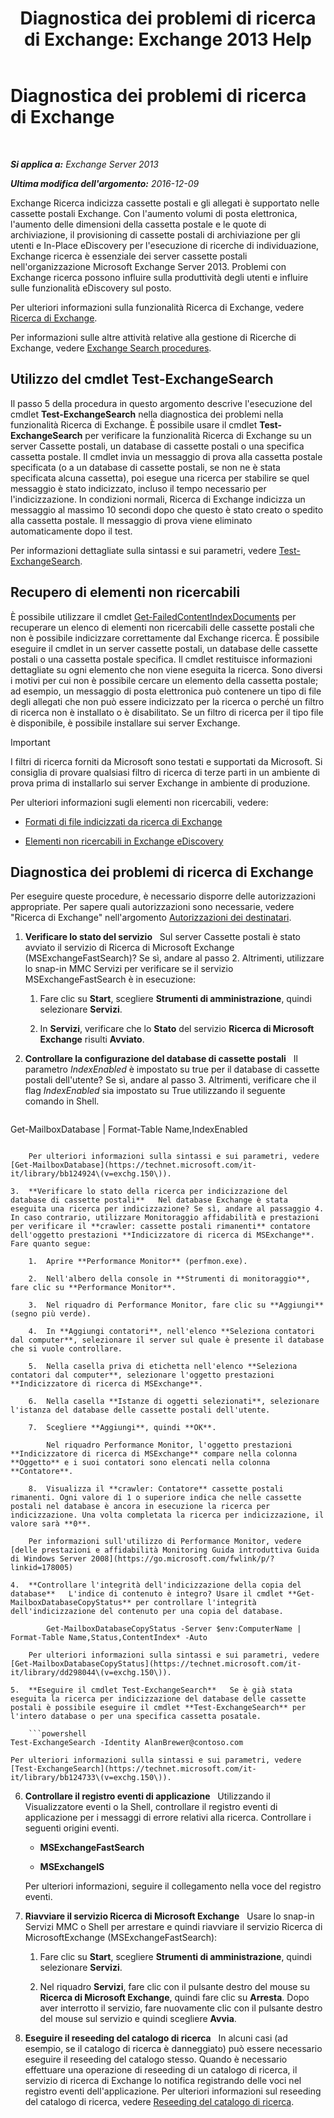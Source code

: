﻿---
title: 'Diagnostica dei problemi di ricerca di Exchange: Exchange 2013 Help'
TOCTitle: Diagnostica dei problemi di ricerca di Exchange
ms:assetid: 8cfa26f4-ccf0-42dd-8570-67018188b4e8
ms:mtpsurl: https://technet.microsoft.com/it-it/library/Bb123701(v=EXCHG.150)
ms:contentKeyID: 52063124
ms.date: 05/22/2018
mtps_version: v=EXCHG.150
ms.translationtype: MT
---

# Diagnostica dei problemi di ricerca di Exchange

 

_**Si applica a:** Exchange Server 2013_

_**Ultima modifica dell'argomento:** 2016-12-09_

Exchange Ricerca indicizza cassette postali e gli allegati è supportato nelle cassette postali Exchange. Con l'aumento volumi di posta elettronica, l'aumento delle dimensioni della cassetta postale e le quote di archiviazione, il provisioning di cassette postali di archiviazione per gli utenti e In-Place eDiscovery per l'esecuzione di ricerche di individuazione, Exchange ricerca è essenziale dei server cassette postali nell'organizzazione Microsoft Exchange Server 2013. Problemi con Exchange ricerca possono influire sulla produttività degli utenti e influire sulle funzionalità eDiscovery sul posto.

Per ulteriori informazioni sulla funzionalità Ricerca di Exchange, vedere [Ricerca di Exchange](exchange-search-exchange-2013-help.md).

Per informazioni sulle altre attività relative alla gestione di Ricerche di Exchange, vedere [Exchange Search procedures](exchange-search-procedures-exchange-2013-help.md).

## Utilizzo del cmdlet Test-ExchangeSearch

Il passo 5 della procedura in questo argomento descrive l'esecuzione del cmdlet **Test-ExchangeSearch** nella diagnostica dei problemi nella funzionalità Ricerca di Exchange. È possibile usare il cmdlet **Test-ExchangeSearch** per verificare la funzionalità Ricerca di Exchange su un server Cassette postali, un database di cassette postali o una specifica cassetta postale. Il cmdlet invia un messaggio di prova alla cassetta postale specificata (o a un database di cassette postali, se non ne è stata specificata alcuna cassetta), poi esegue una ricerca per stabilire se quel messaggio è stato indicizzato, incluso il tempo necessario per l'indicizzazione. In condizioni normali, Ricerca di Exchange indicizza un messaggio al massimo 10 secondi dopo che questo è stato creato o spedito alla cassetta postale. Il messaggio di prova viene eliminato automaticamente dopo il test.

Per informazioni dettagliate sulla sintassi e sui parametri, vedere [Test-ExchangeSearch](https://technet.microsoft.com/it-it/library/bb124733\(v=exchg.150\)).

## Recupero di elementi non ricercabili

È possibile utilizzare il cmdlet [Get-FailedContentIndexDocuments](https://technet.microsoft.com/it-it/library/dd351154\(v=exchg.150\)) per recuperare un elenco di elementi non ricercabili delle cassette postali che non è possibile indicizzare correttamente dal Exchange ricerca. È possibile eseguire il cmdlet in un server cassette postali, un database delle cassette postali o una cassetta postale specifica. Il cmdlet restituisce informazioni dettagliate su ogni elemento che non viene eseguita la ricerca. Sono diversi i motivi per cui non è possibile cercare un elemento della cassetta postale; ad esempio, un messaggio di posta elettronica può contenere un tipo di file degli allegati che non può essere indicizzato per la ricerca o perché un filtro di ricerca non è installato o è disabilitato. Se un filtro di ricerca per il tipo file è disponibile, è possibile installare sui server Exchange.


> [!IMPORTANT]
> I filtri di ricerca forniti da Microsoft sono testati e supportati da Microsoft. Si consiglia di provare qualsiasi filtro di ricerca di terze parti in un ambiente di prova prima di installarlo sui server Exchange in ambiente di produzione.



Per ulteriori informazioni sugli elementi non ricercabili, vedere:

  - [Formati di file indicizzati da ricerca di Exchange](file-formats-indexed-by-exchange-search-exchange-2013-help.md)

  - [Elementi non ricercabili in Exchange eDiscovery](unsearchable-items-in-exchange-ediscovery-exchange-2013-help.md)

## Diagnostica dei problemi di ricerca di Exchange

Per eseguire queste procedure, è necessario disporre delle autorizzazioni appropriate. Per sapere quali autorizzazioni sono necessarie, vedere "Ricerca di Exchange" nell'argomento [Autorizzazioni dei destinatari](recipients-permissions-exchange-2013-help.md).

1.  **Verificare lo stato del servizio**   Sul server Cassette postali è stato avviato il servizio di Ricerca di Microsoft Exchange (MSExchangeFastSearch)? Se sì, andare al passo 2. Altrimenti, utilizzare lo snap-in MMC Servizi per verificare se il servizio MSExchangeFastSearch è in esecuzione:
    
    1.  Fare clic su **Start**, scegliere **Strumenti di amministrazione**, quindi selezionare **Servizi**.
    
    2.  In **Servizi**, verificare che lo **Stato** del servizio **Ricerca di Microsoft Exchange** risulti **Avviato**.

2.  **Controllare la configurazione del database di cassette postali**   Il parametro *IndexEnabled* è impostato su true per il database di cassette postali dell'utente? Se sì, andare al passo 3. Altrimenti, verificare che il flag *IndexEnabled* sia impostato su True utilizzando il seguente comando in Shell.
    
    ```powershell
Get-MailboxDatabase | Format-Table Name,IndexEnabled
```
    
    Per ulteriori informazioni sulla sintassi e sui parametri, vedere [Get-MailboxDatabase](https://technet.microsoft.com/it-it/library/bb124924\(v=exchg.150\)).

3.  **Verificare lo stato della ricerca per indicizzazione del database di cassette postali**   Nel database Exchange è stata eseguita una ricerca per indicizzazione? Se sì, andare al passaggio 4. In caso contrario, utilizzare Monitoraggio affidabilità e prestazioni per verificare il **crawler: cassette postali rimanenti** contatore dell'oggetto prestazioni **Indicizzatore di ricerca di MSExchange**. Fare quanto segue:
    
    1.  Aprire **Performance Monitor** (perfmon.exe).
    
    2.  Nell'albero della console in **Strumenti di monitoraggio**, fare clic su **Performance Monitor**.
    
    3.  Nel riquadro di Performance Monitor, fare clic su **Aggiungi** (segno più verde).
    
    4.  In **Aggiungi contatori**, nell'elenco **Seleziona contatori dal computer**, selezionare il server sul quale è presente il database che si vuole controllare.
    
    5.  Nella casella priva di etichetta nell'elenco **Seleziona contatori dal computer**, selezionare l'oggetto prestazioni **Indicizzatore di ricerca di MSExchange**.
    
    6.  Nella casella **Istanze di oggetti selezionati**, selezionare l'istanza del database delle cassette postali dell'utente.
    
    7.  Scegliere **Aggiungi**, quindi **OK**.
        
        Nel riquadro Performance Monitor, l'oggetto prestazioni **Indicizzatore di ricerca di MSExchange** compare nella colonna **Oggetto** e i suoi contatori sono elencati nella colonna **Contatore**.
    
    8.  Visualizza il **crawler: Contatore** cassette postali rimanenti. Ogni valore di 1 o superiore indica che nelle cassette postali nel database è ancora in esecuzione la ricerca per indicizzazione. Una volta completata la ricerca per indicizzazione, il valore sarà **0**.
    
    Per informazioni sull'utilizzo di Performance Monitor, vedere [delle prestazioni e affidabilità Monitoring Guida introduttiva Guida di Windows Server 2008](https://go.microsoft.com/fwlink/p/?linkid=178005)

4.  **Controllare l'integrità dell'indicizzazione della copia del database**   L'indice di contenuto è integro? Usare il cmdlet **Get-MailboxDatabaseCopyStatus** per controllare l'integrità dell'indicizzazione del contenuto per una copia del database.
    
        Get-MailboxDatabaseCopyStatus -Server $env:ComputerName | Format-Table Name,Status,ContentIndex* -Auto
    
    Per ulteriori informazioni sulla sintassi e sui parametri, vedere [Get-MailboxDatabaseCopyStatus](https://technet.microsoft.com/it-it/library/dd298044\(v=exchg.150\)).

5.  **Eseguire il cmdlet Test-ExchangeSearch**   Se è già stata eseguita la ricerca per indicizzazione del database delle cassette postali è possibile eseguire il cmdlet **Test-ExchangeSearch** per l'intero database o per una specifica cassetta posatale.
    
    ```powershell
Test-ExchangeSearch -Identity AlanBrewer@contoso.com
```
    
    Per ulteriori informazioni sulla sintassi e sui parametri, vedere [Test-ExchangeSearch](https://technet.microsoft.com/it-it/library/bb124733\(v=exchg.150\)).

6.  **Controllare il registro eventi di applicazione**   Utilizzando il Visualizzatore eventi o la Shell, controllare il registro eventi di applicazione per i messaggi di errore relativi alla ricerca. Controllare i seguenti origini eventi.
    
      - **MSExchangeFastSearch**
    
      - **MSExchangeIS**
    
    Per ulteriori informazioni, seguire il collegamento nella voce del registro eventi.

7.  **Riavviare il servizio Ricerca di Microsoft Exchange**   Usare lo snap-in Servizi MMC o Shell per arrestare e quindi riavviare il servizio Ricerca di MicrosoftExchange (MSExchangeFastSearch):
    
    1.  Fare clic su **Start**, scegliere **Strumenti di amministrazione**, quindi selezionare **Servizi**.
    
    2.  Nel riquadro **Servizi**, fare clic con il pulsante destro del mouse su **Ricerca di Microsoft Exchange**, quindi fare clic su **Arresta**. Dopo aver interrotto il servizio, fare nuovamente clic con il pulsante destro del mouse sul servizio e quindi scegliere **Avvia**.

8.  **Eseguire il reseeding del catalogo di ricerca**   In alcuni casi (ad esempio, se il catalogo di ricerca è danneggiato) può essere necessario eseguire il reseeding del catalogo stesso. Quando è necessario effettuare una operazione di reseeding di un catalogo di ricerca, il servizio di ricerca di Exchange lo notifica registrando delle voci nel registro eventi dell'applicazione. Per ulteriori informazioni sul reseeding del catalogo di ricerca, vedere [Reseeding del catalogo di ricerca](reseed-the-search-catalog-exchange-2013-help.md).

